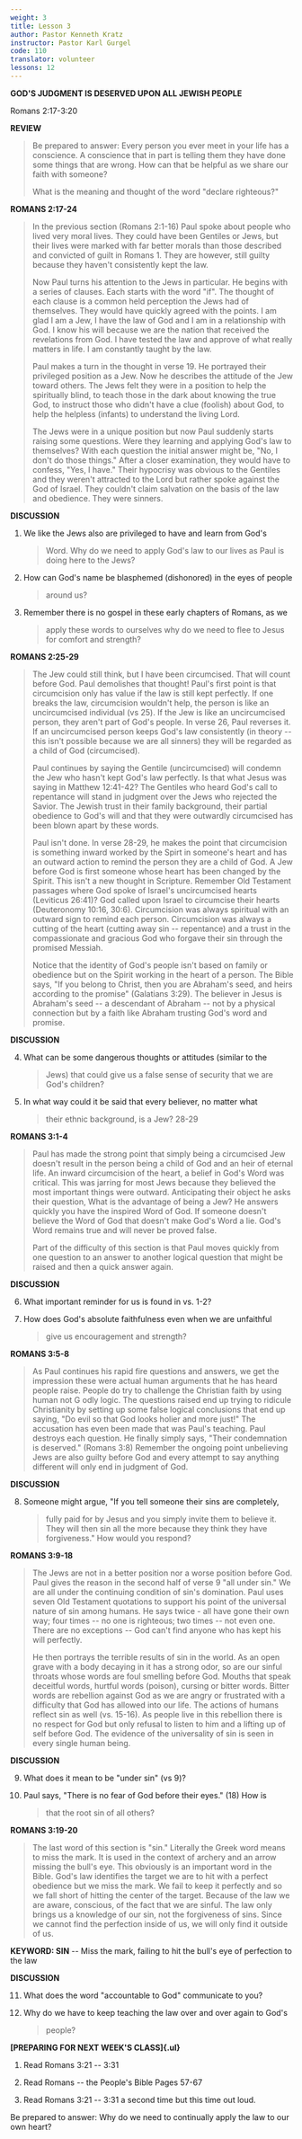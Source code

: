 ```yaml
---
weight: 3
title: Lesson 3
author: Pastor Kenneth Kratz
instructor: Pastor Karl Gurgel
code: 110
translator: volunteer
lessons: 12
---
```


**GOD'S JUDGMENT IS DESERVED UPON ALL JEWISH PEOPLE**

Romans 2:17-3:20

**REVIEW**

> Be prepared to answer: Every person you ever meet in your life has a
> conscience. A conscience that in part is telling them they have done
> some things that are wrong. How can that be helpful as we share our
> faith with someone?
>
> What is the meaning and thought of the word "declare righteous?"

**ROMANS 2:17-24**

> In the previous section (Romans 2:1-16) Paul spoke about people who
> lived very moral lives. They could have been Gentiles or Jews, but
> their lives were marked with far better morals than those described
> and convicted of guilt in Romans 1. They are however, still guilty
> because they haven't consistently kept the law.
>
> Now Paul turns his attention to the Jews in particular. He begins with
> a series of clauses. Each starts with the word "if". The thought of
> each clause is a common held perception the Jews had of themselves.
> They would have quickly agreed with the points. I am glad I am a Jew,
> I have the law of God and I am in a relationship with God. I know his
> will because we are the nation that received the revelations from God.
> I have tested the law and approve of what really matters in life. I am
> constantly taught by the law.
>
> Paul makes a turn in the thought in verse 19. He portrayed their
> privileged position as a Jew. Now he describes the attitude of the Jew
> toward others. The Jews felt they were in a position to help the
> spiritually blind, to teach those in the dark about knowing the true
> God, to instruct those who didn't have a clue (foolish) about God, to
> help the helpless (infants) to understand the living Lord.
>
> The Jews were in a unique position but now Paul suddenly starts
> raising some questions. Were they learning and applying God's law to
> themselves? With each question the initial answer might be, "No, I
> don't do those things." After a closer examination, they would have to
> confess, "Yes, I have." Their hypocrisy was obvious to the Gentiles
> and they weren't attracted to the Lord but rather spoke against the
> God of Israel. They couldn't claim salvation on the basis of the law
> and obedience. They were sinners.

**DISCUSSION**

1.  We like the Jews also are privileged to have and learn from God's
    > Word. Why do we need to apply God's law to our lives as Paul is
    > doing here to the Jews?

2.  How can God's name be blasphemed (dishonored) in the eyes of people
    > around us?

3.  Remember there is no gospel in these early chapters of Romans, as we
    > apply these words to ourselves why do we need to flee to Jesus for
    > comfort and strength?

**ROMANS 2:25-29**

> The Jew could still think, but I have been circumcised. That will
> count before God. Paul demolishes that thought! Paul's first point is
> that circumcision only has value if the law is still kept perfectly.
> If one breaks the law, circumcision wouldn't help, the person is like
> an uncircumcised individual (vs 25). If the Jew is like an
> uncircumcised person, they aren't part of God's people. In verse 26,
> Paul reverses it. If an uncircumcised person keeps God's law
> consistently (in theory -- this isn't possible because we are all
> sinners) they will be regarded as a child of God (circumcised).
>
> Paul continues by saying the Gentile (uncircumcised) will condemn the
> Jew who hasn't kept God's law perfectly. Is that what Jesus was saying
> in Matthew 12:41-42? The Gentiles who heard God's call to repentance
> will stand in judgment over the Jews who rejected the Savior. The
> Jewish trust in their family background, their partial obedience to
> God's will and that they were outwardly circumcised has been blown
> apart by these words.
>
> Paul isn't done. In verse 28-29, he makes the point that circumcision
> is something inward worked by the Spirt in someone's heart and has an
> outward action to remind the person they are a child of God. A Jew
> before God is first someone whose heart has been changed by the
> Spirit. This isn't a new thought in Scripture. Remember Old Testament
> passages where God spoke of Israel's uncircumcised hearts (Leviticus
> 26:41)? God called upon Israel to circumcise their hearts (Deuteronomy
> 10:16, 30:6). Circumcision was always spiritual with an outward sign
> to remind each person. Circumcision was always a cutting of the heart
> (cutting away sin -- repentance) and a trust in the compassionate and
> gracious God who forgave their sin through the promised Messiah.
>
> Notice that the identity of God's people isn't based on family or
> obedience but on the Spirit working in the heart of a person. The
> Bible says, "If you belong to Christ, then you are Abraham's seed, and
> heirs according to the promise" (Galatians 3:29). The believer in
> Jesus is Abraham's seed -- a descendant of Abraham -- not by a
> physical connection but by a faith like Abraham trusting God's word
> and promise.

**DISCUSSION**

4.  What can be some dangerous thoughts or attitudes (similar to the
    > Jews) that could give us a false sense of security that we are
    > God's children?

5.  In what way could it be said that every believer, no matter what
    > their ethnic background, is a Jew? 28-29

**ROMANS 3:1-4**

> Paul has made the strong point that simply being a circumcised Jew
> doesn't result in the person being a child of God and an heir of
> eternal life. An inward circumcision of the heart, a belief in God's
> Word was critical. This was jarring for most Jews because they
> believed the most important things were outward. Anticipating their
> object he asks their question, What is the advantage of being a Jew?
> He answers quickly you have the inspired Word of God. If someone
> doesn't believe the Word of God that doesn't make God's Word a lie.
> God's Word remains true and will never be proved false.
>
> Part of the difficulty of this section is that Paul moves quickly from
> one question to an answer to another logical question that might be
> raised and then a quick answer again.

**DISCUSSION**

6.  What important reminder for us is found in vs. 1-2?

7.  How does God's absolute faithfulness even when we are unfaithful
    > give us encouragement and strength?

**ROMANS 3:5-8**

> As Paul continues his rapid fire questions and answers, we get the
> impression these were actual human arguments that he has heard people
> raise. People do try to challenge the Christian faith by using human
> not G odly logic. The questions raised end up trying to ridicule
> Christianity by setting up some false logical conclusions that end up
> saying, "Do evil so that God looks holier and more just!" The
> accusation has even been made that was Paul's teaching. Paul destroys
> each question. He finally simply says, "Their condemnation is
> deserved." (Romans 3:8) Remember the ongoing point unbelieving Jews
> are also guilty before God and every attempt to say anything different
> will only end in judgment of God.

**DISCUSSION**

8.  Someone might argue, "If you tell someone their sins are completely,
    > fully paid for by Jesus and you simply invite them to believe it.
    > They will then sin all the more because they think they have
    > forgiveness." How would you respond?

**ROMANS 3:9-18**

> The Jews are not in a better position nor a worse position before God.
> Paul gives the reason in the second half of verse 9 "all under sin."
> We are all under the continuing condition of sin's domination. Paul
> uses seven Old Testament quotations to support his point of the
> universal nature of sin among humans. He says twice - all have gone
> their own way; four times -- no one is righteous; two times -- not
> even one. There are no exceptions -- God can't find anyone who has
> kept his will perfectly.
>
> He then portrays the terrible results of sin in the world. As an open
> grave with a body decaying in it has a strong odor, so are our sinful
> throats whose words are foul smelling before God. Mouths that speak
> deceitful words, hurtful words (poison), cursing or bitter words.
> Bitter words are rebellion against God as we are angry or frustrated
> with a difficulty that God has allowed into our life. The actions of
> humans reflect sin as well (vs. 15-16). As people live in this
> rebellion there is no respect for God but only refusal to listen to
> him and a lifting up of self before God. The evidence of the
> universality of sin is seen in every single human being.

**DISCUSSION**

9.  What does it mean to be "under sin" (vs 9)?

10. Paul says, "There is no fear of God before their eyes." (18) How is
    > that the root sin of all others?

**ROMANS 3:19-20**

> The last word of this section is "sin." Literally the Greek word means
> to miss the mark. It is used in the context of archery and an arrow
> missing the bull's eye. This obviously is an important word in the
> Bible. God's law identifies the target we are to hit with a perfect
> obedience but we miss the mark. We fail to keep it perfectly and so we
> fall short of hitting the center of the target. Because of the law we
> are aware, conscious, of the fact that we are sinful. The law only
> brings us a knowledge of our sin, not the forgiveness of sins. Since
> we cannot find the perfection inside of us, we will only find it
> outside of us.

**KEYWORD: SIN** -- Miss the mark, failing to hit the bull's eye of
perfection to the law

**DISCUSSION**

11. What does the word "accountable to God" communicate to you?

12. Why do we have to keep teaching the law over and over again to God's
    > people?

**[PREPARING FOR NEXT WEEK'S CLASS]{.ul}**

1.  Read Romans 3:21 -- 3:31

2.  Read Romans -- the People's Bible Pages 57-67

3.  Read Romans 3:21 -- 3:31 a second time but this time out loud.

Be prepared to answer: Why do we need to continually apply the law to
our own heart?
